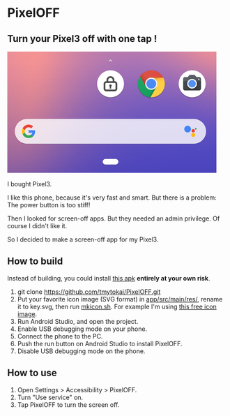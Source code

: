# PixelOFF

## Turn your Pixel3 off with one tap !

![screenshot](https://github.com/tmytokai/PixelOFF/blob/master/screenshot.png)

I bought Pixel3.

I like this phone, because it's very fast and smart.
But there is a problem: The power button is too stiff!

Then I looked for screen-off apps. But they needed an admin privilege.
Of course I didn't like it.

So I decided to make a screen-off app for my Pixel3.

## How to build

Instead of building, you could install [this apk](https://github.com/tmytokai/PixelOFF/raw/master/pixeloff.apk) **entirely at your own risk**.

1. git clone https://github.com/tmytokai/PixelOFF.git
1. Put your favorite icon image (SVG format) in [app/src/main/res/](https://github.com/tmytokai/PixelOFF/tree/master/app/src/main/res), rename it to key.svg, then run [mkicon.sh](https://github.com/tmytokai/PixelOFF/blob/master/app/src/main/res/mkicon.sh). For example I'm using [this free icon image](http://icooon-mono.com/11244-%E3%82%AB%E3%82%AE%E3%81%AE%E9%96%89%E3%81%98%E3%81%9F%E9%8C%A0%E3%81%AE%E3%82%A2%E3%82%A4%E3%82%B3%E3%83%B3%E7%B4%A0%E6%9D%90-2/).
1. Run Android Studio, and open the project.
1. Enable USB debugging mode on your phone.
1. Connect the phone to the PC.
1. Push the run button on Android Studio to install PixelOFF.
1. Disable USB debugging mode on the phone.

## How to use

1. Open Settings > Accessibility > PixelOFF.
1. Turn "Use service" on.
1. Tap PixelOFF to turn the screen off.

